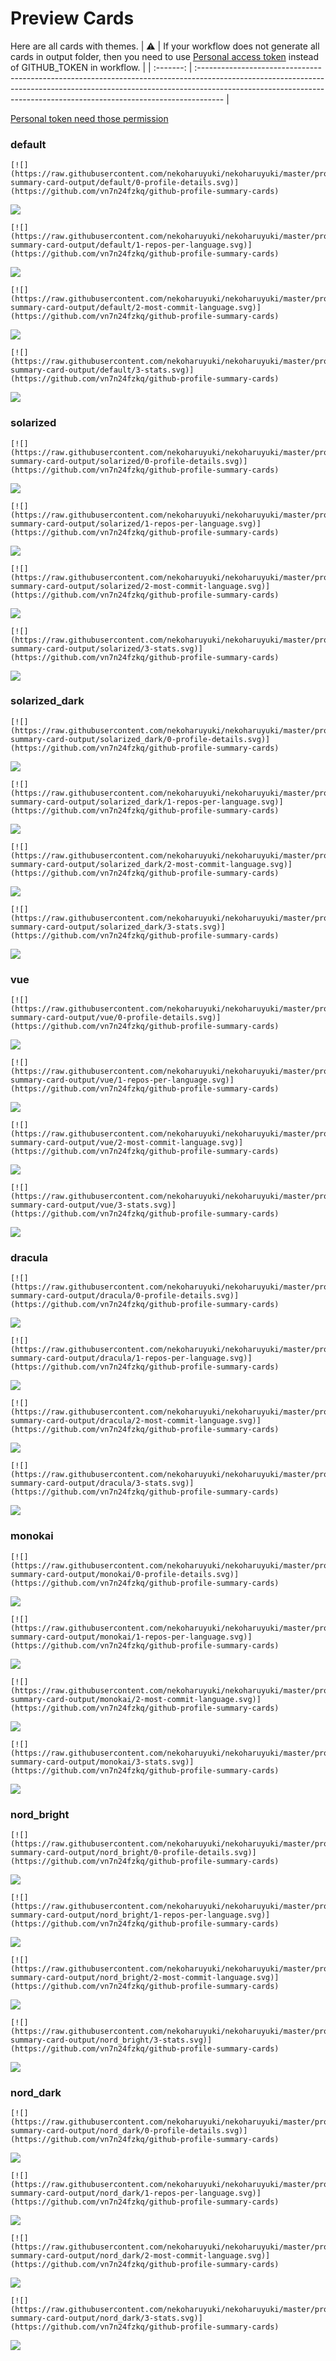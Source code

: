 
# Preview Cards

Here are all cards with themes.
| :warning: | If your workflow does not generate all cards in output folder, then you need to use [Personal access token](https://docs.github.com/en/actions/configuring-and-managing-workflows/creating-and-storing-encrypted-secrets) instead of GITHUB_TOKEN in workflow. |
| :-------: | :------------------------------------------------------------------------------------------------------------------------------------------------------------------------------------------------------------------------------------------------ |

[Personal token need those permission](https://github.com/vn7n24fzkq/github-profile-summary-cards/wiki/Personal-access-token-permissions)


### default


```
[![](https://raw.githubusercontent.com/nekoharuyuki/nekoharuyuki/master/profile-summary-card-output/default/0-profile-details.svg)](https://github.com/vn7n24fzkq/github-profile-summary-cards)
```
![](https://raw.githubusercontent.com/nekoharuyuki/nekoharuyuki/master/profile-summary-card-output/default/0-profile-details.svg)


```
[![](https://raw.githubusercontent.com/nekoharuyuki/nekoharuyuki/master/profile-summary-card-output/default/1-repos-per-language.svg)](https://github.com/vn7n24fzkq/github-profile-summary-cards)
```
![](https://raw.githubusercontent.com/nekoharuyuki/nekoharuyuki/master/profile-summary-card-output/default/1-repos-per-language.svg)


```
[![](https://raw.githubusercontent.com/nekoharuyuki/nekoharuyuki/master/profile-summary-card-output/default/2-most-commit-language.svg)](https://github.com/vn7n24fzkq/github-profile-summary-cards)
```
![](https://raw.githubusercontent.com/nekoharuyuki/nekoharuyuki/master/profile-summary-card-output/default/2-most-commit-language.svg)


```
[![](https://raw.githubusercontent.com/nekoharuyuki/nekoharuyuki/master/profile-summary-card-output/default/3-stats.svg)](https://github.com/vn7n24fzkq/github-profile-summary-cards)
```
![](https://raw.githubusercontent.com/nekoharuyuki/nekoharuyuki/master/profile-summary-card-output/default/3-stats.svg)


### solarized


```
[![](https://raw.githubusercontent.com/nekoharuyuki/nekoharuyuki/master/profile-summary-card-output/solarized/0-profile-details.svg)](https://github.com/vn7n24fzkq/github-profile-summary-cards)
```
![](https://raw.githubusercontent.com/nekoharuyuki/nekoharuyuki/master/profile-summary-card-output/solarized/0-profile-details.svg)


```
[![](https://raw.githubusercontent.com/nekoharuyuki/nekoharuyuki/master/profile-summary-card-output/solarized/1-repos-per-language.svg)](https://github.com/vn7n24fzkq/github-profile-summary-cards)
```
![](https://raw.githubusercontent.com/nekoharuyuki/nekoharuyuki/master/profile-summary-card-output/solarized/1-repos-per-language.svg)


```
[![](https://raw.githubusercontent.com/nekoharuyuki/nekoharuyuki/master/profile-summary-card-output/solarized/2-most-commit-language.svg)](https://github.com/vn7n24fzkq/github-profile-summary-cards)
```
![](https://raw.githubusercontent.com/nekoharuyuki/nekoharuyuki/master/profile-summary-card-output/solarized/2-most-commit-language.svg)


```
[![](https://raw.githubusercontent.com/nekoharuyuki/nekoharuyuki/master/profile-summary-card-output/solarized/3-stats.svg)](https://github.com/vn7n24fzkq/github-profile-summary-cards)
```
![](https://raw.githubusercontent.com/nekoharuyuki/nekoharuyuki/master/profile-summary-card-output/solarized/3-stats.svg)


### solarized_dark


```
[![](https://raw.githubusercontent.com/nekoharuyuki/nekoharuyuki/master/profile-summary-card-output/solarized_dark/0-profile-details.svg)](https://github.com/vn7n24fzkq/github-profile-summary-cards)
```
![](https://raw.githubusercontent.com/nekoharuyuki/nekoharuyuki/master/profile-summary-card-output/solarized_dark/0-profile-details.svg)


```
[![](https://raw.githubusercontent.com/nekoharuyuki/nekoharuyuki/master/profile-summary-card-output/solarized_dark/1-repos-per-language.svg)](https://github.com/vn7n24fzkq/github-profile-summary-cards)
```
![](https://raw.githubusercontent.com/nekoharuyuki/nekoharuyuki/master/profile-summary-card-output/solarized_dark/1-repos-per-language.svg)


```
[![](https://raw.githubusercontent.com/nekoharuyuki/nekoharuyuki/master/profile-summary-card-output/solarized_dark/2-most-commit-language.svg)](https://github.com/vn7n24fzkq/github-profile-summary-cards)
```
![](https://raw.githubusercontent.com/nekoharuyuki/nekoharuyuki/master/profile-summary-card-output/solarized_dark/2-most-commit-language.svg)


```
[![](https://raw.githubusercontent.com/nekoharuyuki/nekoharuyuki/master/profile-summary-card-output/solarized_dark/3-stats.svg)](https://github.com/vn7n24fzkq/github-profile-summary-cards)
```
![](https://raw.githubusercontent.com/nekoharuyuki/nekoharuyuki/master/profile-summary-card-output/solarized_dark/3-stats.svg)


### vue


```
[![](https://raw.githubusercontent.com/nekoharuyuki/nekoharuyuki/master/profile-summary-card-output/vue/0-profile-details.svg)](https://github.com/vn7n24fzkq/github-profile-summary-cards)
```
![](https://raw.githubusercontent.com/nekoharuyuki/nekoharuyuki/master/profile-summary-card-output/vue/0-profile-details.svg)


```
[![](https://raw.githubusercontent.com/nekoharuyuki/nekoharuyuki/master/profile-summary-card-output/vue/1-repos-per-language.svg)](https://github.com/vn7n24fzkq/github-profile-summary-cards)
```
![](https://raw.githubusercontent.com/nekoharuyuki/nekoharuyuki/master/profile-summary-card-output/vue/1-repos-per-language.svg)


```
[![](https://raw.githubusercontent.com/nekoharuyuki/nekoharuyuki/master/profile-summary-card-output/vue/2-most-commit-language.svg)](https://github.com/vn7n24fzkq/github-profile-summary-cards)
```
![](https://raw.githubusercontent.com/nekoharuyuki/nekoharuyuki/master/profile-summary-card-output/vue/2-most-commit-language.svg)


```
[![](https://raw.githubusercontent.com/nekoharuyuki/nekoharuyuki/master/profile-summary-card-output/vue/3-stats.svg)](https://github.com/vn7n24fzkq/github-profile-summary-cards)
```
![](https://raw.githubusercontent.com/nekoharuyuki/nekoharuyuki/master/profile-summary-card-output/vue/3-stats.svg)


### dracula


```
[![](https://raw.githubusercontent.com/nekoharuyuki/nekoharuyuki/master/profile-summary-card-output/dracula/0-profile-details.svg)](https://github.com/vn7n24fzkq/github-profile-summary-cards)
```
![](https://raw.githubusercontent.com/nekoharuyuki/nekoharuyuki/master/profile-summary-card-output/dracula/0-profile-details.svg)


```
[![](https://raw.githubusercontent.com/nekoharuyuki/nekoharuyuki/master/profile-summary-card-output/dracula/1-repos-per-language.svg)](https://github.com/vn7n24fzkq/github-profile-summary-cards)
```
![](https://raw.githubusercontent.com/nekoharuyuki/nekoharuyuki/master/profile-summary-card-output/dracula/1-repos-per-language.svg)


```
[![](https://raw.githubusercontent.com/nekoharuyuki/nekoharuyuki/master/profile-summary-card-output/dracula/2-most-commit-language.svg)](https://github.com/vn7n24fzkq/github-profile-summary-cards)
```
![](https://raw.githubusercontent.com/nekoharuyuki/nekoharuyuki/master/profile-summary-card-output/dracula/2-most-commit-language.svg)


```
[![](https://raw.githubusercontent.com/nekoharuyuki/nekoharuyuki/master/profile-summary-card-output/dracula/3-stats.svg)](https://github.com/vn7n24fzkq/github-profile-summary-cards)
```
![](https://raw.githubusercontent.com/nekoharuyuki/nekoharuyuki/master/profile-summary-card-output/dracula/3-stats.svg)


### monokai


```
[![](https://raw.githubusercontent.com/nekoharuyuki/nekoharuyuki/master/profile-summary-card-output/monokai/0-profile-details.svg)](https://github.com/vn7n24fzkq/github-profile-summary-cards)
```
![](https://raw.githubusercontent.com/nekoharuyuki/nekoharuyuki/master/profile-summary-card-output/monokai/0-profile-details.svg)


```
[![](https://raw.githubusercontent.com/nekoharuyuki/nekoharuyuki/master/profile-summary-card-output/monokai/1-repos-per-language.svg)](https://github.com/vn7n24fzkq/github-profile-summary-cards)
```
![](https://raw.githubusercontent.com/nekoharuyuki/nekoharuyuki/master/profile-summary-card-output/monokai/1-repos-per-language.svg)


```
[![](https://raw.githubusercontent.com/nekoharuyuki/nekoharuyuki/master/profile-summary-card-output/monokai/2-most-commit-language.svg)](https://github.com/vn7n24fzkq/github-profile-summary-cards)
```
![](https://raw.githubusercontent.com/nekoharuyuki/nekoharuyuki/master/profile-summary-card-output/monokai/2-most-commit-language.svg)


```
[![](https://raw.githubusercontent.com/nekoharuyuki/nekoharuyuki/master/profile-summary-card-output/monokai/3-stats.svg)](https://github.com/vn7n24fzkq/github-profile-summary-cards)
```
![](https://raw.githubusercontent.com/nekoharuyuki/nekoharuyuki/master/profile-summary-card-output/monokai/3-stats.svg)


### nord_bright


```
[![](https://raw.githubusercontent.com/nekoharuyuki/nekoharuyuki/master/profile-summary-card-output/nord_bright/0-profile-details.svg)](https://github.com/vn7n24fzkq/github-profile-summary-cards)
```
![](https://raw.githubusercontent.com/nekoharuyuki/nekoharuyuki/master/profile-summary-card-output/nord_bright/0-profile-details.svg)


```
[![](https://raw.githubusercontent.com/nekoharuyuki/nekoharuyuki/master/profile-summary-card-output/nord_bright/1-repos-per-language.svg)](https://github.com/vn7n24fzkq/github-profile-summary-cards)
```
![](https://raw.githubusercontent.com/nekoharuyuki/nekoharuyuki/master/profile-summary-card-output/nord_bright/1-repos-per-language.svg)


```
[![](https://raw.githubusercontent.com/nekoharuyuki/nekoharuyuki/master/profile-summary-card-output/nord_bright/2-most-commit-language.svg)](https://github.com/vn7n24fzkq/github-profile-summary-cards)
```
![](https://raw.githubusercontent.com/nekoharuyuki/nekoharuyuki/master/profile-summary-card-output/nord_bright/2-most-commit-language.svg)


```
[![](https://raw.githubusercontent.com/nekoharuyuki/nekoharuyuki/master/profile-summary-card-output/nord_bright/3-stats.svg)](https://github.com/vn7n24fzkq/github-profile-summary-cards)
```
![](https://raw.githubusercontent.com/nekoharuyuki/nekoharuyuki/master/profile-summary-card-output/nord_bright/3-stats.svg)


### nord_dark


```
[![](https://raw.githubusercontent.com/nekoharuyuki/nekoharuyuki/master/profile-summary-card-output/nord_dark/0-profile-details.svg)](https://github.com/vn7n24fzkq/github-profile-summary-cards)
```
![](https://raw.githubusercontent.com/nekoharuyuki/nekoharuyuki/master/profile-summary-card-output/nord_dark/0-profile-details.svg)


```
[![](https://raw.githubusercontent.com/nekoharuyuki/nekoharuyuki/master/profile-summary-card-output/nord_dark/1-repos-per-language.svg)](https://github.com/vn7n24fzkq/github-profile-summary-cards)
```
![](https://raw.githubusercontent.com/nekoharuyuki/nekoharuyuki/master/profile-summary-card-output/nord_dark/1-repos-per-language.svg)


```
[![](https://raw.githubusercontent.com/nekoharuyuki/nekoharuyuki/master/profile-summary-card-output/nord_dark/2-most-commit-language.svg)](https://github.com/vn7n24fzkq/github-profile-summary-cards)
```
![](https://raw.githubusercontent.com/nekoharuyuki/nekoharuyuki/master/profile-summary-card-output/nord_dark/2-most-commit-language.svg)


```
[![](https://raw.githubusercontent.com/nekoharuyuki/nekoharuyuki/master/profile-summary-card-output/nord_dark/3-stats.svg)](https://github.com/vn7n24fzkq/github-profile-summary-cards)
```
![](https://raw.githubusercontent.com/nekoharuyuki/nekoharuyuki/master/profile-summary-card-output/nord_dark/3-stats.svg)

